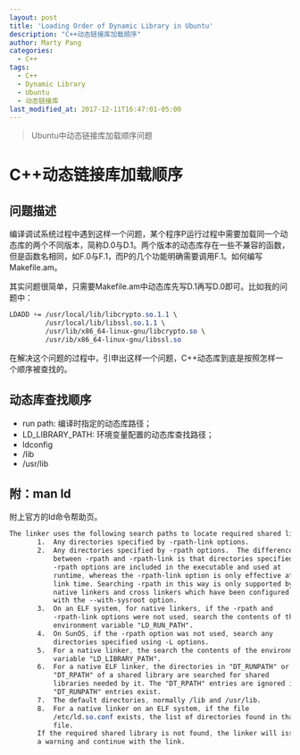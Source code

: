 ```yaml
---
layout: post
title: 'Loading Order of Dynamic Library in Ubuntu'
description: "C++动态链接库加载顺序"
author: Marty Pang
categories: 
  - C++
tags: 
  - C++
  - Dynamic Library
  - Ubuntu
  - 动态链接库
last_modified_at: 2017-12-11T16:47:01-05:00
---
```


> Ubuntu中动态链接库加载顺序问题

# C++动态链接库加载顺序

## 问题描述
编译调试系统过程中遇到这样一个问题，某个程序P运行过程中需要加载同一个动态库的两个不同版本，简称D.0与D.1。两个版本的动态库存在一些不兼容的函数，但是函数名相同，如F.0与F.1，而P的几个功能明确需要调用F.1。如何编写Makefile.am。

其实问题很简单，只需要Makefile.am中动态库先写D.1再写D.0即可。比如我的问题中：


```css
LDADD += /usr/local/lib/libcrypto.so.1.1 \
         /usr/local/lib/libssl.so.1.1 \
         /usr/lib/x86_64-linux-gnu/libcrypto.so \
         /usr/ib/x86_64-linux-gnu/libssl.so
```



在解决这个问题的过程中，引申出这样一个问题，C++动态库到底是按照怎样一个顺序被查找的。

## 动态库查找顺序
- run path: 编译时指定的动态库路径；
- LD\_LIBRARY\_PATH: 环境变量配置的动态库查找路径；
- ldconfig
- /lib
- /usr/lib

## 附：man ld
附上官方的ld命令帮助页。


```css
The linker uses the following search paths to locate required shared libraries:
       1.  Any directories specified by -rpath-link options.
       2.  Any directories specified by -rpath options.  The difference
           between -rpath and -rpath-link is that directories specified by
           -rpath options are included in the executable and used at
           runtime, whereas the -rpath-link option is only effective at
           link time. Searching -rpath in this way is only supported by
           native linkers and cross linkers which have been configured
           with the --with-sysroot option.
       3.  On an ELF system, for native linkers, if the -rpath and
           -rpath-link options were not used, search the contents of the
           environment variable "LD_RUN_PATH".
       4.  On SunOS, if the -rpath option was not used, search any
           directories specified using -L options.
       5.  For a native linker, the search the contents of the environment
           variable "LD_LIBRARY_PATH".
       6.  For a native ELF linker, the directories in "DT_RUNPATH" or
           "DT_RPATH" of a shared library are searched for shared
           libraries needed by it. The "DT_RPATH" entries are ignored if
           "DT_RUNPATH" entries exist.
       7.  The default directories, normally /lib and /usr/lib.
       8.  For a native linker on an ELF system, if the file
           /etc/ld.so.conf exists, the list of directories found in that
           file.
       If the required shared library is not found, the linker will issue
       a warning and continue with the link.
```